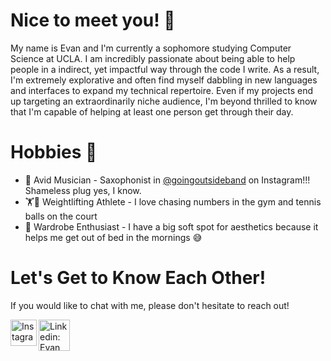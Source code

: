 <h1>Nice to meet you! 🤝</h1>
<p>My name is Evan and I'm currently a sophomore studying Computer Science at UCLA. I am incredibly passionate 
   about being able to help people in a indirect, yet impactful way through the code I write. As a result, I'm extremely explorative 
   and often find myself dabbling in new languages and interfaces to expand my technical repertoire. Even if my projects end up targeting an 
   extraordinarily niche audience, I'm beyond thrilled to know that I'm capable of helping at least one person get through their day.
 
<h1>Hobbies 🧳</h1>
<ul>
   <li>🎵 Avid Musician - Saxophonist in <a href="https://www.instagram.com/goingoutsideband/">@goingoutsideband</a> on Instagram!!! 
          Shameless plug yes, I know. </li>
  <li>🏋🎾 Weightlifting Athlete - I love chasing numbers in the gym and tennis balls on the court</li>
  <li>👖 Wardrobe Enthusiast - I have a big soft spot for aesthetics because it helps me get out of bed in the mornings 😅</li>
</ul>

<h1>Let's Get to Know Each Other!</h1>
  <p>If you would like to chat with me, please don't hesitate to reach out!</p>
  <a href="https://www.instagram.com/evanzhao_/">
   <img align='left' alt='Instagram: evanzhao_' src='https://upload.wikimedia.org/wikipedia/commons/e/e7/Instagram_logo_2016.svg' width=42px/>
  </a>
  <a href="https://www.linkedin.com/in/evan-zhao-8863a4229/">
  <img align='left' alt='Linkedin: Evan Zhao' src='https://user-images.githubusercontent.com/96805283/195971291-b60584e9-d020-4c01-8271-f9e1d3fd750e.png' width=50px/>
   </a>
<!---
EvanYZhao/EvanYZhao is a ✨ special ✨ repository because its `README.md` (this file) appears on your GitHub profile.
You can click the Preview link to take a look at your changes.
--->
